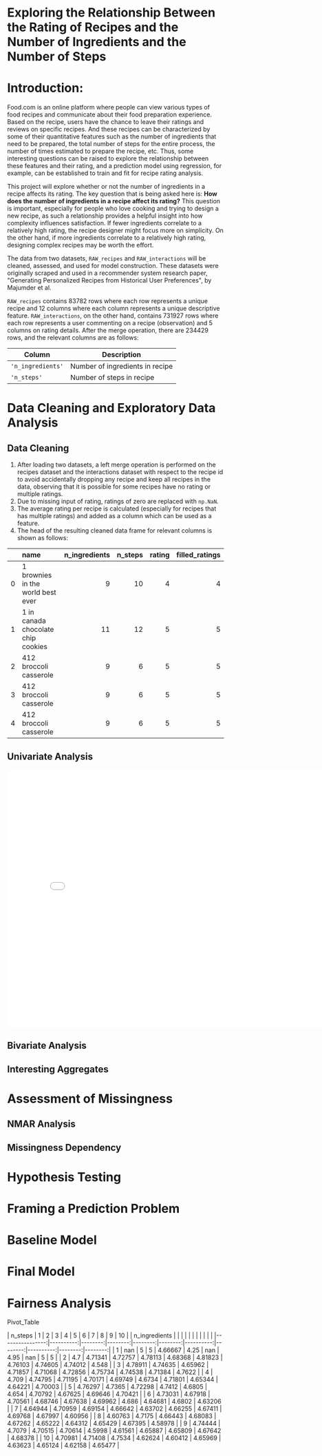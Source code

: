 # Exploring the Relationship Between the Rating of Recipes and the Number of Ingredients and the Number of Steps

# Introduction: <br>
Food.com is an online platform where people can view various types of food recipes and communicate about their food preparation experience. Based on the recipe, users have the chance to leave their ratings and reviews on specific recipes. And these recipes can be characterized by some of their quantitative features such as the number of ingredients that need to be prepared, the total number of steps for the entire process, the number of times estimated to prepare the recipe, etc. Thus, some interesting questions can be raised to explore the relationship between these features and their rating, and a prediction model using regression, for example, can be established to train and fit for recipe rating analysis.

This project will explore whether or not the number of ingredients in a recipe affects its rating. The key question that is being asked here is: **How does the number of ingredients in a recipe affect its rating?** This question is important, especially for people who love cooking and trying to design a new recipe, as such a relationship provides a helpful insight into how complexity influences satisfaction. If fewer ingredients correlate to a relatively high rating, the recipe designer might focus more on simplicity. On the other hand, if more ingredients correlate to a relatively high rating, designing complex recipes may be worth the effort.

The data from two datasets, `RAW_recipes` and `RAW_interactions` will be cleaned, assessed, and used for model construction. These datasets were originally scraped and used in a recommender system research paper, "Generating Personalized Recipes from Historical User Preferences", by Majumder et al.

`RAW_recipes` contains 83782 rows where each row represents a unique recipe and 12 columns where each column represents a unique descriptive feature. `RAW_interactions`, on the other hand, contains 731927 rows where each row represents a user commenting on a recipe (observation) and 5 columns on rating details. After the merge operation, there are 234429 rows, and the relevant columns are as follows:

| Column | Description |
| ----------- | ----------- |
| `'n_ingredients'` | Number of ingredients in recipe |
| `'n_steps'` | Number of steps in recipe |

# Data Cleaning and Exploratory Data Analysis <br>
## Data Cleaning <br>
1. After loading two datasets, a left merge operation is performed on the recipes dataset and the interactions dataset with respect to the recipe id to avoid accidentally dropping any recipe and keep all recipes in the data, observing that it is possible for some recipes have no rating or multiple ratings.
2. Due to missing input of rating, ratings of zero are replaced with `np.NaN`.
3. The average rating per recipe is calculated (especially for recipes that has multiple ratings) and added as a column which can be used as a feature.
4. The head of the resulting cleaned data frame for relevant columns is shown as follows: <br>

|    | name                                 |   n_ingredients |   n_steps |   rating |   filled_ratings |
|---:|:-------------------------------------|----------------:|----------:|---------:|-----------------:|
|  0 | 1 brownies in the world    best ever |               9 |        10 |        4 |                4 |
|  1 | 1 in canada chocolate chip cookies   |              11 |        12 |        5 |                5 |
|  2 | 412 broccoli casserole               |               9 |         6 |        5 |                5 |
|  3 | 412 broccoli casserole               |               9 |         6 |        5 |                5 |
|  4 | 412 broccoli casserole               |               9 |         6 |        5 |                5 |

## Univariate Analysis <br>

<iframe
  src="assets/ingredients_distribution.html"
  width="800"
  height="600"
  frameborder="0"
></iframe>

## Bivariate Analysis <br>

## Interesting Aggregates <br>


# Assessment of Missingness <br>
## NMAR Analysis

## Missingness Dependency

# Hypothesis Testing <br>

# Framing a Prediction Problem <br>

# Baseline Model <br>

# Final Model <br>

# Fairness Analysis <br>







Pivot_Table <br>

|   n_steps       |         1 |       2 |       3 |       4 |       5 |         6 |       7 |         8 |       9 |      10 |
|   n_ingredients |           |         |         |         |         |           |         |           |         |         |
|----------------:|----------:|--------:|--------:|--------:|--------:|----------:|--------:|----------:|--------:|--------:|
|               1 | nan       | 5       | 5       | 4.66667 | 4.25    | nan       | 4.95    | nan       | 5       | 5       |
|               2 |   4.7     | 4.71341 | 4.72757 | 4.78113 | 4.68368 |   4.81823 | 4.76103 |   4.74605 | 4.74012 | 4.548   |
|               3 |   4.78911 | 4.74635 | 4.65962 | 4.71857 | 4.71068 |   4.72856 | 4.75734 |   4.74538 | 4.71384 | 4.7622  |
|               4 |   4.709   | 4.74795 | 4.71195 | 4.70171 | 4.69749 |   4.6734  | 4.71801 |   4.65344 | 4.64221 | 4.70003 |
|               5 |   4.76297 | 4.7365  | 4.72298 | 4.7412  | 4.6805  |   4.654   | 4.70792 |   4.67625 | 4.69646 | 4.70421 |
|               6 |   4.73031 | 4.67918 | 4.70561 | 4.68746 | 4.67638 |   4.69962 | 4.686   |   4.64681 | 4.6802  | 4.63206 |
|               7 |   4.64944 | 4.70959 | 4.69154 | 4.66642 | 4.63702 |   4.66255 | 4.67411 |   4.69768 | 4.67997 | 4.60956 |
|               8 |   4.60763 | 4.7175  | 4.66443 | 4.68083 | 4.67262 |   4.65222 | 4.64312 |   4.65429 | 4.67395 | 4.58978 |
|               9 |   4.74444 | 4.7079  | 4.70515 | 4.70614 | 4.5998  |   4.61561 | 4.65887 |   4.65809 | 4.67642 | 4.68378 |
|              10 |   4.70981 | 4.71408 | 4.7534  | 4.62624 | 4.60412 |   4.65969 | 4.63623 |   4.65124 | 4.62158 | 4.65477 |
